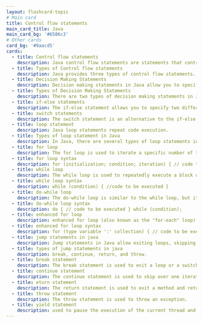 ```yaml
---
layout: flashcard-topic
# Main card
title: Control flow statements
main_card_title: Java
main_card_bg: '#6586c3'
# Other cards
card_bg: '#9aacd5'
cards:
  - title: Control flow statements
    description: Java control flow statements are statements that control the order in which statements are executed in a Java program, based on specified conditions or values. 
  - title: Types of Control flow statements
    description: Java provides three types of control flow statements. Decision Making statements, Loop statements, Jump statements
  - title: Decision Making Statements
    description: Decision making statements in Java allow you to specify different paths of execution in your code based on the results of boolean expressions.
  - title: Types of Decision Making Statements
    description: There are two types of decision making statements in Java - if-else statements, switch statements
  - title: if-else statements
    description: The if-else statement allows you to specify two different blocks of code to be executed, depending on whether a boolean condition is true or false.
  - title: switch statements
    description: The switch statement is an alternative to the if-else statement for specifying multiple blocks of code to be executed based on the value of a variable.
  - title: loop statement
    description: Java loop statements repeat code execution.
  - title: Types of loop statement in Java
    description: In Java, there are several types of loop statements including for, while, and do-while.
  - title: for loop
    description: The for loop is used to iterate a specific number of times. 
  - title: for loop syntax
    description: for (initialization; condition; iteration) { // code to be executed }
  - title: while loop
    description: The while loop is used to repeatedly execute a block of code as long as a certain condition is met. 
  - title: while loop syntax
    description: while (condition) { //code to be executed }
  - title: do-while loop
    description: The do-while loop is similar to the while loop, but it executes the code block at least once before checking the condition.
  - title: do-while loop syntax
    description: do { // code to be executed } while (condition);
  - title: enhanced for loop
    description: enhanced for loop (also known as the "for-each" loop) which is used to iterate over a collection of elements, such as arrays or lists.
  - title: enhanced for loop syntax
    description: for (type variable ':' collection) { // code to be executed }
  - title: jump statements in java
    description: Jump statements in Java allow exiting loops, skipping iterations, exiting methods, throwing exceptions, pausing thread execution.
  - title: types of jump statements in java
    description: break, continue, return, and throw.
  - title: break statement
    description: The break statement is used to exit a loop or a switch statement
  - title: continue statement
    description: The continue statement is used to skip over one iteration of a loop.
  - title: eturn statement
    description: The return statement is used to exit a method and return a value (if the method is non-void). It can also be used to exit a constructor.
  - title: throw statement
    description: The throw statement is used to throw an exception.
  - title: yield statement
    description: used to pause the execution of the current thread and allow other threads to execute, but it's not a common statement, and it's mostly used in multi-threading environments.
---
```

